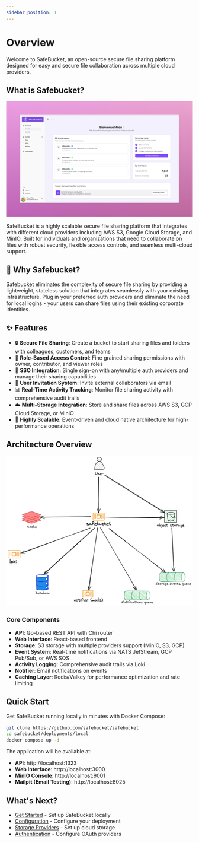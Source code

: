 ```yaml
---
sidebar_position: 1
---
```


# Overview

Welcome to SafeBucket, an open-source secure file sharing platform designed for easy and secure file collaboration
across multiple cloud providers.

## What is Safebucket?

![SafeBucket Homepage](./../static/img/homepage.png)

SafeBucket is a highly scalable secure file sharing platform that integrates with different cloud providers including
AWS S3, Google Cloud Storage, and MinIO. Built for individuals and organizations that need to collaborate on files with
robust security, flexible access controls, and seamless multi-cloud support.

## 🎯 Why Safebucket?

Safebucket eliminates the complexity of secure file sharing by providing a lightweight, stateless solution that
integrates seamlessly with your existing infrastructure.
Plug in your preferred auth providers and eliminate the need for local logins - your users can share files using their
existing corporate identities.

## ✨ Features

- 🔒 **Secure File Sharing**: Create a bucket to start sharing files and folders with colleagues, customers, and teams
- 👥 **Role-Based Access Control**: Fine grained sharing permissions with owner, contributor, and viewer roles
- 🔐 **SSO Integration**: Single sign-on with any/multiple auth providers and manage their sharing capabilities
- 📧 **User Invitation System**: Invite external collaborators via email
- 📊 **Real-Time Activity Tracking**: Monitor file sharing activity with comprehensive audit trails
- ☁️ **Multi-Storage Integration**: Store and share files across AWS S3, GCP Cloud Storage, or MinIO
- 🚀 **Highly Scalable**: Event-driven and cloud native architecture for high-performance operations

## Architecture Overview

![Safebucket architecture](./../static/img/architecture.png)

### Core Components

- **API**: Go-based REST API with Chi router
- **Web Interface**: React-based frontend
- **Storage**: S3 storage with multiple providers support (MinIO, S3, GCP)
- **Event System**: Real-time notifications via NATS JetStream, GCP Pub/Sub, or AWS SQS
- **Activity Logging**: Comprehensive audit trails via Loki
- **Notifier**: Email notifications on events
- **Caching Layer**: Redis/Valkey for performance optimization and rate limiting

## Quick Start

Get SafeBucket running locally in minutes with Docker Compose:

```bash
git clone https://github.com/safebucket/safebucket
cd safebucket/deployments/local
docker compose up -d
```

The application will be available at:

- **API**: http://localhost:1323
- **Web Interface**: http://localhost:3000
- **MinIO Console**: http://localhost:9001
- **Mailpit (Email Testing)**: http://localhost:8025

## What's Next?

- [Get Started](./getting-started/local-deployment) - Set up SafeBucket locally
- [Configuration](./configuration/environment-variables) - Configure your deployment
- [Storage Providers](./configuration/storage-providers) - Set up cloud storage
- [Authentication](./configuration/authentication) - Configure OAuth providers

